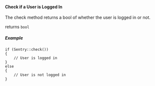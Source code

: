#### Check if a User is Logged In

The check method returns a bool of whether the user is logged in or not.

returns `bool`

##### Example

	if (Sentry::check())
	{
		// User is logged in
	}
	else
	{
		// User is not logged in
	}
